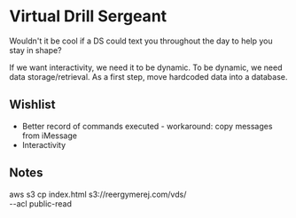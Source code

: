 # Virtual Drill Sergeant

Wouldn't it be cool if a DS could text you throughout the day to help you stay
in shape?


If we want interactivity, we need it to be dynamic.
To be dynamic, we need data storage/retrieval.
As a first step, move hardcoded data into a database.


## Wishlist

* Better record of commands executed - workaround: copy messages from iMessage
* Interactivity


## Notes

aws s3 cp index.html s3://reergymerej.com/vds/ \
  --acl public-read
